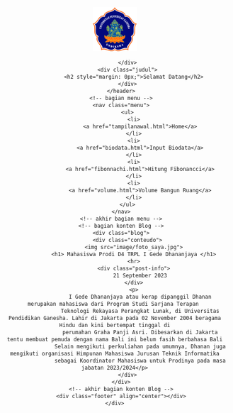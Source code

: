 
<!DOCTYPE html>
<html>

<head>
    <title>Biodata Sederhana</title>
    <link rel="stylesheet" type="text/css" href="tampilanawal.css">
    <meta name="descriptions" content="Potensi Wisata Desa Ambengan terus mengalami peni
ngkatan." />
    <meta name="keywords" content="Potensi Wisata Desa Ambengan terus mengalami peningka
tan. " />
    <meta name="author" content="Visit Ambengan" />
</head>

<body>
    <!-- bagian header template -->
    <!-- akhir bagian header template -->
    <div class="wrap">
        <header>
            <div class="logo">
                <img src="image/Logo_undiksha.png" width="100">
                
            </div>
            <div class="judul">
                <h2 style="margin: 0px;">Selamat Datang</h2>
            </div>
        </header>
        <!-- bagian menu -->
        <nav class="menu">
            <ul>
                <li>
                    <a href="tampilanawal.html">Home</a>
                </li>
                <li>
                    <a href="biodata.html">Input Biodata</a>
                </li>
                <li>
                    <a href="fibonnachi.html">Hitung Fibonancci</a>
                </li>
                <li>
                    <a href="volume.html">Volume Bangun Ruang</a>
                </li>
            </ul>
        </nav>
        <!-- akhir bagian menu -->
        <!-- bagian konten Blog -->
        <div class="blog">
            <div class="conteudo">
                <img src="image/foto_saya.jpg">
                <h1> Mahasiswa Prodi D4 TRPL I Gede Dhananjaya </h1>
                <hr>
                <div class="post-info">
                    21 September 2023
                </div>
                <p>
                    I Gede Dhananjaya atau kerap dipanggil Dhanan merupakan mahasiswa dari Program Studi Sarjana Terapan 
                    Teknologi Rekayasa Perangkat Lunak, di Universitas Pendidikan Ganesha. Lahir di Jakarta pada 02 November 2004 beragama Hindu dan kini bertempat tinggal di
                    perumahan Graha Panji Asri. Dibesarkan di Jakarta tentu membuat pemuda dengan nama Bali ini belum fasih berbahasa Bali
                    Selain mengikuti perkuliahan pada umumnya, Dhanan juga mengikuti organisasi Himpunan Mahasiswa Jurusan Teknik Informatika
                    sebagai Koordinator Mahasiswa untuk Prodinya pada masa jabatan 2023/2024</p>
            </div>
        </div>
        <!-- akhir bagian konten Blog -->
        <div class="footer" align="center"></div>
    </div>
</body>

</html>
